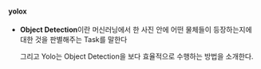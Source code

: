 #### yolox

- **Object Detection**이란 머신러닝에서 한 사진 안에 어떤 물체들이 등장하는지에 대한 것을 판별해주는 Task를 말한다

  그리고 Yolo는 Object Detection을 보다 효율적으로 수행하는 방법을 소개한다.